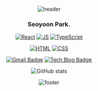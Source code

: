 
<div align="center">

![header](https://capsule-render.vercel.app/api?type=Waving&color=timeGradient&height=200&section=header&animation=twinkling)


### Seoyoon Park.
  
[![React](http://img.shields.io/badge/React-brightgreen?style=flat-square&logo=react&logoColor=white&link=https://YeleePark.github.io/)](https://YeleePark.github.io/) [![JS](http://img.shields.io/badge/JavaScript-yellow?style=flat-square&logo=JavaScript&logoColor=white&link=https://YeleePark.github.io/)](https://YeleePark.github.io/) [![TypeScript](http://img.shields.io/badge/TypeScript-blue?style=flat-square&logo=TypeScript&logoColor=white&link=https://YeleePark.github.io/)](https://YeleePark.github.io/)

[![HTML](http://img.shields.io/badge/HTML5-yellowgreen?style=flat-square&logo=HTML5&logoColor=white&link=https://YeleePark.github.io/)](https://YeleePark.github.io/) [![CSS](http://img.shields.io/badge/CSS3-green?style=flat-square&logo=CSS3&logoColor=white&link=https://YeleePark.github.io/)](https://YeleePark.github.io/) 

[![Gmail Badge](https://img.shields.io/badge/Gmail-lightgrey?style=flat-square&logo=Gmail&logoColor=white&link=mailto:dev.yelee@gmail.com)](mailto:dev.yelee@gmail.com) [![Tech Blog Badge](http://img.shields.io/badge/-Tech%20blog-lightgrey?style=flat-square&logo=github&link=https://YeleePark.github.io/)](https://yelee.tistory.com//)

![GitHub stats](https://github-readme-stats.vercel.app/api?username=yeleepark&show_icons=true&theme=dracula&hide=prs,issues)

![footer](https://capsule-render.vercel.app/api?type=Waving&color=timeGradient&height=200&section=footer)


</div>
